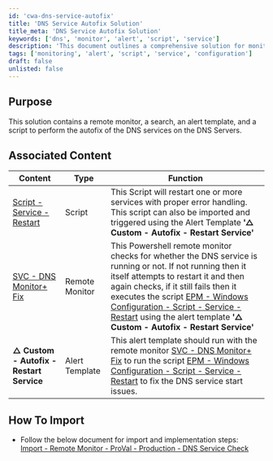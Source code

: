 ```yaml
---
id: 'cwa-dns-service-autofix'
title: 'DNS Service Autofix Solution'
title_meta: 'DNS Service Autofix Solution'
keywords: ['dns', 'monitor', 'alert', 'script', 'service']
description: 'This document outlines a comprehensive solution for monitoring and fixing DNS services on DNS Servers. It includes a remote monitor, an alert template, and a script designed to automatically restart DNS services if they fail. Detailed instructions for importing and implementing the solution are also provided.'
tags: ['monitoring', 'alert', 'script', 'service', 'configuration']
draft: false
unlisted: false
---
```

## Purpose

This solution contains a remote monitor, a search, an alert template, and a script to perform the autofix of the DNS services on the DNS Servers.

## Associated Content

| Content                                                                                      | Type          | Function                                                                                                                                                                                                                                         |
|----------------------------------------------------------------------------------------------|---------------|--------------------------------------------------------------------------------------------------------------------------------------------------------------------------------------------------------------------------------------------------|
| [Script - Service - Restart](https://proval.itglue.com/DOC-5078775-11032265)               | Script        | This Script will restart one or more services with proper error handling. This script can also be imported and triggered using the Alert Template **'△ Custom - Autofix - Restart Service'**                                                 |
| [SVC - DNS Monitor+ Fix](https://proval.itglue.com/DOC-5078775-13598575)                   | Remote Monitor| This Powershell remote monitor checks for whether the DNS service is running or not. If not running then it itself attempts to restart it and then again checks, if it still fails then it executes the script [EPM - Windows Configuration - Script - Service - Restart](https://proval.itglue.com/DOC-5078775-11032265) using the alert template **'△ Custom - Autofix - Restart Service'** |
| **△ Custom - Autofix - Restart Service**                                                    | Alert Template| This alert template should run with the remote monitor [SVC - DNS Monitor+ Fix](https://proval.itglue.com/DOC-5078775-13598575) to run the script [EPM - Windows Configuration - Script - Service - Restart](https://proval.itglue.com/DOC-5078775-11032265) to fix the DNS service start issues. |

## How To Import

- Follow the below document for import and implementation steps:  
  [Import - Remote Monitor - ProVal - Production - DNS Service Check](https://proval.itglue.com/DOC-5078775-13604735)


